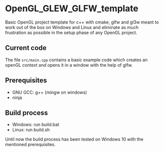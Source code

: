# OpenGL_GLEW_GLFW_template #

Basic OpenGL project template for c++ with cmake, glfw and gl3w meant to work out of the box on Windows and Linux and eliminate as much frustration as possible in the setup phase of any OpenGL project.

## Current code ##

The file `src/main.cpp` contains a basic example code which creates an openGL context and opens it in a window with the help of glfw.

## Prerequisites ##
* GNU GCC: g++ (mingw on windows)
* ninja

## Build process ##
* Windows: run build.bat
* Linux: run build.sh

Until now the build process has been tested on Windows 10 with the mentioned prerequisites.
